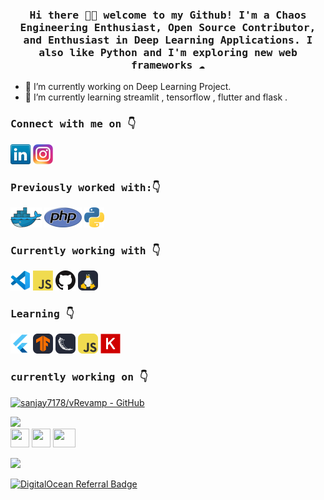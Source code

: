 
<h3 align="center"><samp> Hi there 👋🏾  welcome to my Github! I'm a Chaos Engineering Enthusiast, Open Source Contributor, and Enthusiast in Deep Learning Applications. I also like Python and I'm exploring new web frameworks ☁️ </samp></h3>

- 🔭 I’m currently working on Deep Learning Project.
-  🌱 I’m currently learning streamlit , tensorflow , flutter and flask .

<h3><samp> Connect with me on 👇</samp></h3>

[![LinkedIn](icons/linkedin.png)](https://www.linkedin.com/in/sai-sanjay-kottakota-9648bb233/)
[![Instagram](icons/instagram.png)](https://instagram.com/m4sterph0enix?igshid=ZDdkNTZiNTM=)

<h3><samp> Previously worked with:👇</samp></h3>

<a href="https://www.docker.com/" title="Docker"><img src="icons/docker.png" /></a>
<a href="https://www.php.net/" title="PHP"><img src="icons/php.png" /></a>
<a href="https://www.python.org/" title="Python"><img src="icons/python.png" /></a>

<h3><samp>Currently working with 👇</samp></h3>
<a href="https://code.visualstudio.com/" title="Visual Studio Code"><img src="icons/vscode.png" /></a>
<a href="https://en.wikipedia.org/wiki/JavaScript" title="JavaScript"><img src="icons/javascript.png" /></a>
<a href="https://github.com/" title="GitHub"><img src="icons/github.png" /></a>
<a href="https://ubuntu.org/" title="Linux"><img src="icons/Linux-Dark.svg"   height=32 width=32/></a>

<h3><samp>Learning 👇</samp></h3>
<a href="https://flutter.dev/" title="Flutter"><img src="icons/flutter.png" /></a>
<a href="https://tensorflow.org/" title="Flutter"  ><img src="icons/TensorFlow-Dark.svg" height=32 width=32 /></a>
<a href="https://flask.palletsprojects.com/en/2.2.x/" title="Flask"  ><img src="icons/Flask-Dark.svg" height=32 width=32 /></a>
<a href="https://www.javascript.com/" title="Javascript"  ><img src="icons/JavaScript.svg" height=32 width=32 /></a>
<a href="https://ubuntu.org/" title="Linux"><img src="icons/1200px-Keras_logo.svg.png"   height=32 width=32/></a>

<h3><samp>currently working on 👇</samp></h3>

[![sanjay7178/vRevamp - GitHub](https://gh-card.dev/repos/sanjay7178/vRevamp.svg?fullname=)](https://github.com/sanjay7178/vRevamp)

  <img src="https://media.giphy.com/media/M9gbBd9nbDrOTu1Mqx/giphy.gif" width="100"/>
</div>
<div>
    <img src="https://cultofthepartyparrot.com/parrots/hd/githubparrot.gif" width="30" height="30"/>
    <img src="https://cultofthepartyparrot.com/flags/hd/indiaparrot.gif" width="30" height="30"/>
    <img src="https://cultofthepartyparrot.com/parrots/asyncparrot.gif" width="36" height="30"/>
</div>
  
![](https://komarev.com/ghpvc/?username=sanjay7178)

[![DigitalOcean Referral Badge](https://web-platforms.sfo2.cdn.digitaloceanspaces.com/WWW/Badge%201.svg)](https://www.digitalocean.com/?refcode=8d833d2a0340&utm_campaign=Referral_Invite&utm_medium=Referral_Program&utm_source=badge)

